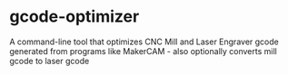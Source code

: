 gcode-optimizer
===============

A command-line tool that optimizes CNC Mill and Laser Engraver gcode generated from programs like MakerCAM - also optionally converts mill gcode to laser gcode
